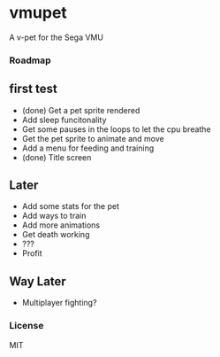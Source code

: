 # vmupet

A v-pet for the Sega VMU
### Roadmap
## first test
- (done) Get a pet sprite rendered
- Add sleep funcitonality
- Get some pauses in the loops to let the cpu breathe
- Get the pet sprite to animate and move
- Add a menu for feeding and training
- (done) Title screen

## Later
- Add some stats for the pet
- Add ways to train
- Add more animations
- Get death working
- ???
- Profit

## Way Later
- Multiplayer fighting?

### License
MIT
